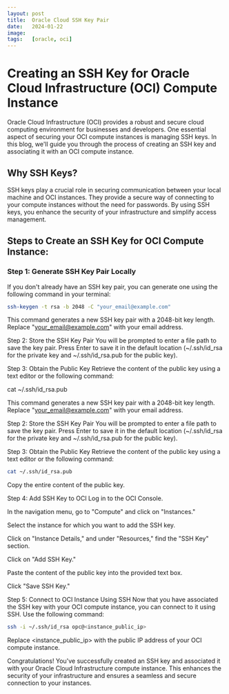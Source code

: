 ```yaml
---
layout: post
title:  Oracle Cloud SSH Key Pair
date:   2024-01-22
image:  
tags:   [oracle, oci]
---
```

# Creating an SSH Key for Oracle Cloud Infrastructure (OCI) Compute Instance

Oracle Cloud Infrastructure (OCI) provides a robust and secure cloud computing environment for businesses and developers. One essential aspect of securing your OCI compute instances is managing SSH keys. In this blog, we'll guide you through the process of creating an SSH key and associating it with an OCI compute instance.

## Why SSH Keys?

SSH keys play a crucial role in securing communication between your local machine and OCI instances. They provide a secure way of connecting to your compute instances without the need for passwords. By using SSH keys, you enhance the security of your infrastructure and simplify access management.

## Steps to Create an SSH Key for OCI Compute Instance:

### Step 1: Generate SSH Key Pair Locally

If you don't already have an SSH key pair, you can generate one using the following command in your terminal:

```bash
ssh-keygen -t rsa -b 2048 -C "your_email@example.com"
```

This command generates a new SSH key pair with a 2048-bit key length. Replace "your_email@example.com" with your email address.

Step 2: Store the SSH Key Pair
You will be prompted to enter a file path to save the key pair. Press Enter to save it in the default location (~/.ssh/id_rsa for the private key and ~/.ssh/id_rsa.pub for the public key).

Step 3: Obtain the Public Key
Retrieve the content of the public key using a text editor or the following command:

cat ~/.ssh/id_rsa.pub

This command generates a new SSH key pair with a 2048-bit key length. Replace "your_email@example.com" with your email address.

Step 2: Store the SSH Key Pair
You will be prompted to enter a file path to save the key pair. Press Enter to save it in the default location (~/.ssh/id_rsa for the private key and ~/.ssh/id_rsa.pub for the public key).

Step 3: Obtain the Public Key
Retrieve the content of the public key using a text editor or the following command:

```bash
cat ~/.ssh/id_rsa.pub
```

Copy the entire content of the public key.

Step 4: Add SSH Key to OCI
Log in to the OCI Console.

In the navigation menu, go to "Compute" and click on "Instances."

Select the instance for which you want to add the SSH key.

Click on "Instance Details," and under "Resources," find the "SSH Key" section.

Click on "Add SSH Key."

Paste the content of the public key into the provided text box.

Click "Save SSH Key."

Step 5: Connect to OCI Instance Using SSH
Now that you have associated the SSH key with your OCI compute instance, you can connect to it using SSH. Use the following command:

```bash
ssh -i ~/.ssh/id_rsa opc@<instance_public_ip>
```

Replace <instance_public_ip> with the public IP address of your OCI compute instance.

Congratulations! You've successfully created an SSH key and associated it with your Oracle Cloud Infrastructure compute instance. This enhances the security of your infrastructure and ensures a seamless and secure connection to your instances.
